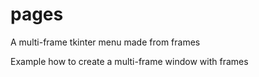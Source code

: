 # pages
A multi-frame tkinter menu made from frames

Example how to create a multi-frame window with frames
